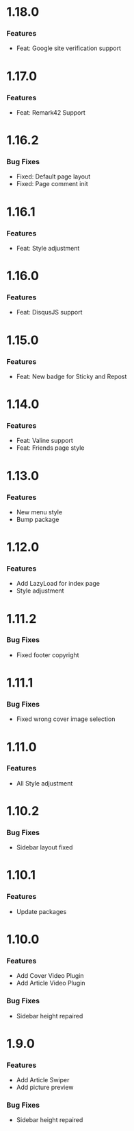 # 1.18.0

### Features

- Feat: Google site verification support

# 1.17.0

### Features

- Feat: Remark42 Support

# 1.16.2

### Bug Fixes

- Fixed: Default page layout
- Fixed: Page comment init

# 1.16.1

### Features

- Feat: Style adjustment

# 1.16.0

### Features

- Feat: DisqusJS support

# 1.15.0

### Features

- Feat: New badge for Sticky and Repost

# 1.14.0

### Features

- Feat: Valine support
- Feat: Friends page style

# 1.13.0

### Features

- New menu style
- Bump package

# 1.12.0

### Features

- Add LazyLoad for index page
- Style adjustment

# 1.11.2

### Bug Fixes

- Fixed footer copyright

# 1.11.1

### Bug Fixes

- Fixed wrong cover image selection

# 1.11.0

### Features

- All Style adjustment 

# 1.10.2

### Bug Fixes

- Sidebar layout fixed

# 1.10.1

### Features

- Update packages

# 1.10.0

### Features

- Add Cover Video Plugin
- Add Article Video Plugin

### Bug Fixes

- Sidebar height repaired

# 1.9.0

### Features

- Add Article Swiper
- Add picture preview

### Bug Fixes

- Sidebar height repaired
